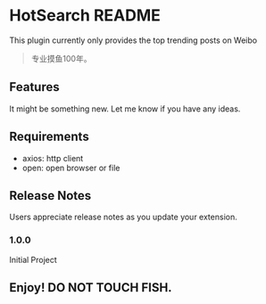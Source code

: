 # HotSearch README

This plugin currently only provides the top trending posts on Weibo

> 专业摸鱼100年。

## Features

It might be something new. Let me know if you have any ideas.

## Requirements

- axios: http client
- open: open browser or file
		

## Release Notes

Users appreciate release notes as you update your extension.

### 1.0.0

Initial Project

## Enjoy! DO NOT TOUCH FISH.
